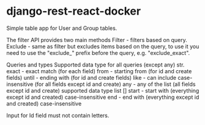 # django-rest-react-docker
Simple table app for User and Group tables.


The filter API provides two main methods
Filter - filters based on query.
Exclude - same as filter but excludes items based on the query, to use it you need to use the "exclude_" prefix before the query, e.g. "exclude_exact".

Queries and types
Supported data type for all queries (except any) str.
exact - exact match (for each field)
from - starting from (for id and create fields)
until - ending with (for id and create fields)
like - can include case-insensitive (for all fields except id and create)
any - any of the list (all fields except id and create) supported data type list []
start - start with (everything except id and created) case-insensitive
end - end with (everything except id and created) case-insensitive

Input for Id field must not contain letters.


